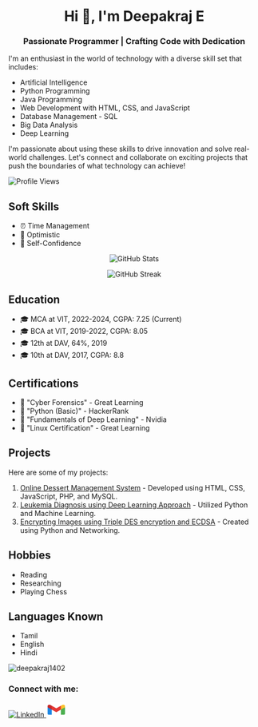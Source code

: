 <h1 align="center">Hi 👋, I'm Deepakraj E</h1>
<h3 align="center">Passionate Programmer | Crafting Code with Dedication</h3>

I'm an enthusiast in the world of technology with a diverse skill set that includes:

- Artificial Intelligence
- Python Programming
- Java Programming
- Web Development with HTML, CSS, and JavaScript
- Database Management - SQL
- Big Data Analysis
- Deep Learning

I'm passionate about using these skills to drive innovation and solve real-world challenges. Let's connect and collaborate on exciting projects that push the boundaries of what technology can achieve!

<p align="left"> <img src="https://komarev.com/ghpvc/?username=deepakraj1402&label=Profile%20views&color=0e75b6&style=flat" alt="Profile Views" /> </p>

## Soft Skills

- ⏰ Time Management
- 🌟 Optimistic
- 💪 Self-Confidence

<p align="center">
  <img src="https://github-readme-stats.vercel.app/api?username=deepakraj1402&show_icons=true&locale=en&bg_color=000000&text_color=ffffff&icon_color=ffffff" alt="GitHub Stats" />
</p>

<p align="center">
  <img src="https://github-readme-streak-stats.herokuapp.com/?user=deepakraj1402&background=#e9967a" alt="GitHub Streak" />
</p>
  
## Education

- 🎓 MCA at VIT, 2022-2024, CGPA: 7.25 (Current)
- 🎓 BCA at VIT, 2019-2022, CGPA: 8.05
- 🎓 12th at DAV, 64%, 2019
- 🎓 10th at DAV, 2017, CGPA: 8.8

## Certifications

- 📜 "Cyber Forensics" - Great Learning
- 📜 "Python (Basic)" - HackerRank
- 📜 "Fundamentals of Deep Learning" - Nvidia
- 📜 "Linux Certification" - Great Learning

## Projects

Here are some of my projects:

1. [Online Dessert Management System](#) - Developed using HTML, CSS, JavaScript, PHP, and MySQL.
2. [Leukemia Diagnosis using Deep Learning Approach](#) - Utilized Python and Machine Learning.
3. [Encrypting Images using Triple DES encryption and ECDSA](#) - Created using Python and Networking.

## Hobbies

- Reading
- Researching
- Playing Chess

## Languages Known

- Tamil
- English
- Hindi

<p align="left">
  <img src="https://github-readme-stats.vercel.app/api/top-langs?username=deepakraj1402&show_icons=true&locale=en&layout=compact&bg_color=000000&text_color=ffffff" alt="deepakraj1402" />
</p>

<h3 align="left">Connect with me:</h3>
<p>
  <a href="https://linkedin.com/in/deepakraje" target="_blank">
    <img src="https://raw.githubusercontent.com/rahuldkjain/github-profile-readme-generator/master/src/images/icons/Social/linked-in-alt.svg" alt="LinkedIn" height="30" width="40" />
  </a>
  <a href="mailto:deepaknarup@gmail.com">
    <img src="https://raw.githubusercontent.com/rahuldkjain/github-profile-readme-generator/master/src/images/icons/Social/gmail.svg" alt="Email" height="30" width="40" />
  </a>
</p>
